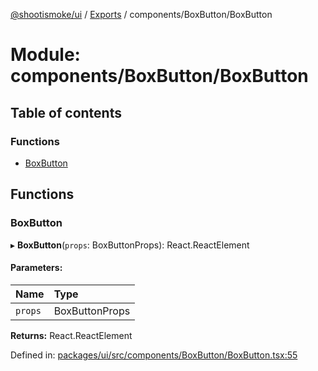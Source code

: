 [@shootismoke/ui](../README.md) / [Exports](../modules.md) / components/BoxButton/BoxButton

# Module: components/BoxButton/BoxButton

## Table of contents

### Functions

- [BoxButton](components_boxbutton_boxbutton.md#boxbutton)

## Functions

### BoxButton

▸ **BoxButton**(`props`: BoxButtonProps): React.ReactElement

#### Parameters:

Name | Type |
:------ | :------ |
`props` | BoxButtonProps |

**Returns:** React.ReactElement

Defined in: [packages/ui/src/components/BoxButton/BoxButton.tsx:55](https://github.com/shootismoke/common/blob/1e71707/packages/ui/src/components/BoxButton/BoxButton.tsx#L55)
